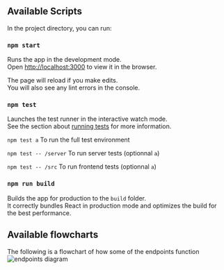 ## Available Scripts

In the project directory, you can run:

### `npm start`

Runs the app in the development mode.\
Open [http://localhost:3000](http://localhost:3000) to view it in the browser.

The page will reload if you make edits.\
You will also see any lint errors in the console.

### `npm test`

Launches the test runner in the interactive watch mode.\
See the section about [running tests](https://facebook.github.io/create-react-app/docs/running-tests) for more information.

`npm test a` To run the full test environment 

`npm test -- /server` To run server tests (optionnal `a`)

`npm test -- /src` To run frontend tests (optionnal `a`)

### `npm run build`

Builds the app for production to the `build` folder.\
It correctly bundles React in production mode and optimizes the build for the best performance.

## Available flowcharts
The following is a flowchart of how some of the endpoints function
![endpoints diagram](https://user-images.githubusercontent.com/24461644/119781662-91483880-becb-11eb-979f-3c37a70787ad.png)
